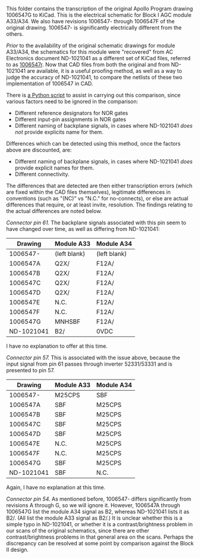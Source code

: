 This folder contains the transcription of the original Apollo Program drawing 1006547G to KiCad.  This is the electrical schematic for Block I AGC module A33/A34.  We also have revisions 1006547- through 1006547F of the original drawing.  1006547- is significantly electrically different from the others.

_Prior_ to the availability of the original schematic drawings for module A33/A34, the schematics for this module were "recovered" from AC Electronics document ND-1021041 as a different set of KiCad files, referred to as [1006547r](https://github.com/virtualagc/virtualagc/edit/schematics/Schematics/1006547r).  Now that CAD files from both the original and from ND-1021041 are available, it is a useful proofing method, as well as a way to judge the accuracy of ND-1021041, to compare the netlists of these two implementation of 1006547 in CAD.  

There is [a Python script](https://github.com/virtualagc/virtualagc/edit/schematics/Scripts/netlistCompare.py) to assist in carrying out this comparison, since various factors need to be ignored in the comparison:
* Different reference designators for NOR gates
* Different input-pin assignments in NOR gates
* Different naming of backplane signals, in cases where ND-1021041 _does not_ provide explicits name for them.

Differences which can be detected using this method, once the factors above are discounted, are:
* Different naming of backplane signals, in cases where ND-1021041 _does_ provide explicit names for them.
* Different connectivity.

The differences that are detected are then either transcription errors (which are fixed within the CAD files themselves), legitimate differences in conventions (such as "(NC)" vs "N.C." for no-connects), or else are actual differences that require, or at least invite, resolution.  The findings relating to the actual differences are noted below.

_Connector pin 61._  The backplane signals associated with this pin seem to have changed over time, as well as differing from ND-1021041:

|Drawing   |Module A33  |Module A34  |
|----------|------------|------------|
|1006547-  |(left blank)|(left blank)|
|1006547A  |Q2X/        |F12A/       |
|1006547B  |Q2X/        |F12A/       |
|1006547C  |Q2X/        |F12A/       |
|1006547D  |Q2X/        |F12A/       |
|1006547E  |N.C.        |F12A/       |
|1006547F  |N.C.        |F12A/       |
|1006547G  |MNHSBF      |F12A/       |
|ND-1021041|B2/         |0VDC        |

I have no explanation to offer at this time.

_Connector pin 57._  This is associated with the issue above, because the input signal from pin 61 passes through inverter 52331/53331 and is presented to pin 57.

|Drawing   |Module A33  |Module A34  |
|----------|------------|------------|
|1006547-  |M25CPS      |SBF         |
|1006547A  |SBF         |M25CPS      |
|1006547B  |SBF         |M25CPS      |
|1006547C  |SBF         |M25CPS      |
|1006547D  |SBF         |M25CPS      |
|1006547E  |N.C.        |M25CPS      |
|1006547F  |N.C.        |M25CPS      |
|1006547G  |SBF         |M25CPS      |
|ND-1021041|SBF         |N.C.        |

Again, I have no explanation at this time.

_Connector pin 54._  As mentioned before, 1006547- differs significantly from revisions A through G, so we will ignore it. However, 1006547A through 1006547G list the module A34 signal as B2, whereas ND-1021041 lists it as B2/.  (All list the module A33 signal as B2/.)  It is unclear whether this is a simple typo in ND-1021041, or whether it is a contrast/brightness problem in our scans of the original schematics, since there are other contrast/brightness problems in that general area on the scans.  Perhaps the discrepancy can be resolved at some point by comparison against the Block II design.

